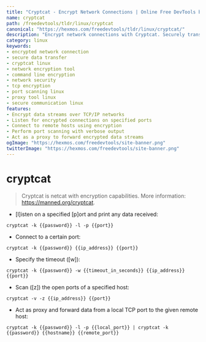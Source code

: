 ```yaml
---
title: "Cryptcat - Encrypt Network Connections | Online Free DevTools by Hexmos"
name: cryptcat
path: /freedevtools/tldr/linux/cryptcat
canonical: "https://hexmos.com/freedevtools/tldr/linux/cryptcat/"
description: "Encrypt network connections with Cryptcat. Securely transmit data over networks using encryption. Free online tool, no registration required."
category: linux
keywords:
- encrypted network connection
- secure data transfer
- cryptcat linux
- network encryption tool
- command line encryption
- network security
- tcp encryption
- port scanning linux
- proxy tool linux
- secure communication linux
features:
- Encrypt data streams over TCP/IP networks
- Listen for encrypted connections on specified ports
- Connect to remote hosts using encryption
- Perform port scanning with verbose output
- Act as a proxy to forward encrypted data streams
ogImage: "https://hexmos.com/freedevtools/site-banner.png"
twitterImage: "https://hexmos.com/freedevtools/site-banner.png"
---
```


# cryptcat

> Cryptcat is netcat with encryption capabilities.
> More information: <https://manned.org/cryptcat>.

- [l]isten on a specified [p]ort and print any data received:

`cryptcat -k {{password}} -l -p {{port}}`

- Connect to a certain port:

`cryptcat -k {{password}} {{ip_address}} {{port}}`

- Specify the timeout ([w]):

`cryptcat -k {{password}} -w {{timeout_in_seconds}} {{ip_address}} {{port}}`

- Scan ([z]) the open ports of a specified host:

`cryptcat -v -z {{ip_address}} {{port}}`

- Act as proxy and forward data from a local TCP port to the given remote host:

`cryptcat -k {{password}} -l -p {{local_port}} | cryptcat -k {{password}} {{hostname}} {{remote_port}}`
